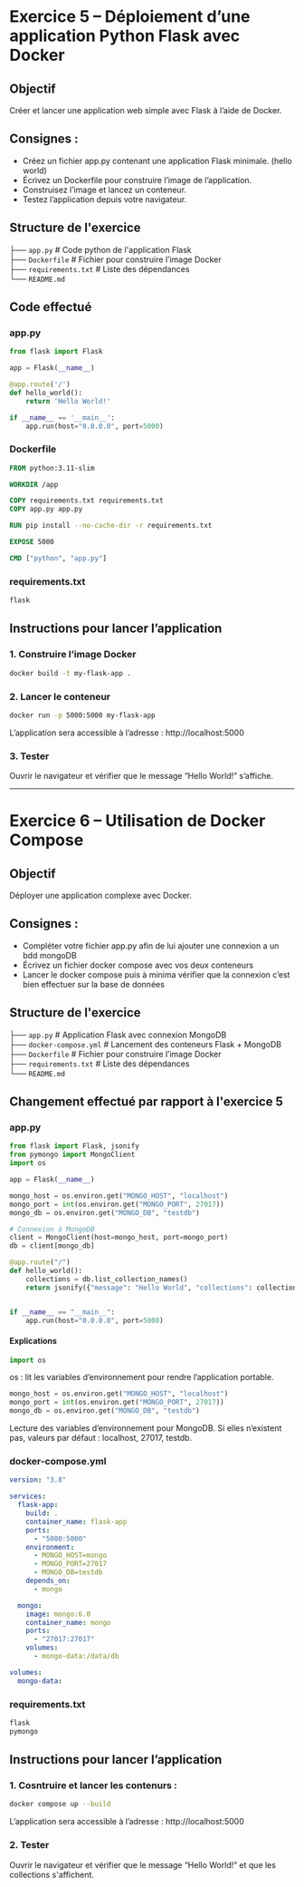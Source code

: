 ﻿# Exercice 5 – Déploiement d’une application Python Flask avec Docker

## Objectif
Créer et lancer une application web simple avec Flask à l’aide de Docker.  

## Consignes :
 - Créez un fichier app.py contenant une application Flask minimale. (hello world) 
 - Écrivez un Dockerfile pour construire l’image de l’application. 
 - Construisez l’image et lancez un conteneur. 
 - Testez l’application depuis votre navigateur. 

## Structure de l'exercice 
├── `app.py`            # Code python de l'application Flask<br> 
├── `Dockerfile`        # Fichier pour construire l’image Docker<br>
├── `requirements.txt`  # Liste des dépendances<br> 
└── `README.md`

## Code effectué

### app.py
```python
from flask import Flask

app = Flask(__name__)

@app.route('/')
def hello_world():
    return 'Hello World!'

if __name__ == '__main__':
    app.run(host="0.0.0.0", port=5000)
```

### Dockerfile 
```Dockerfile
FROM python:3.11-slim

WORKDIR /app

COPY requirements.txt requirements.txt
COPY app.py app.py

RUN pip install --no-cache-dir -r requirements.txt

EXPOSE 5000

CMD ["python", "app.py"]
```

### requirements.txt
```txt
flask
```

## Instructions pour lancer l’application

### 1. Construire l’image Docker
```bash
docker build -t my-flask-app .
```

### 2. Lancer le conteneur
```bash
docker run -p 5000:5000 my-flask-app
```

L’application sera accessible à l’adresse : http://localhost:5000

### 3. Tester
Ouvrir le navigateur et vérifier que le message “Hello World!” s’affiche.

---------------------------------------------------------------------------------------------

# Exercice 6 – Utilisation de Docker Compose

## Objectif
Déployer une application complexe avec Docker. 

## Consignes :
 - Compléter votre fichier app.py afin de lui ajouter une connexion a un bdd mongoDB 
 - Écrivez un fichier docker compose avec vos deux conteneurs 
 -  Lancer le docker compose puis à minima vérifier que la connexion c’est bien effectuer sur la base de données 

## Structure de l'exercice 
├── `app.py`                        # Application Flask avec connexion MongoDB<br>
├── `docker-compose.yml`            # Lancement des conteneurs Flask + MongoDB<br>
├── `Dockerfile`                    # Fichier pour construire l’image Docker<br>
├── `requirements.txt`              # Liste des dépendances<br> 
└── `README.md`

## Changement effectué par rapport à l'exercice 5

### app.py
```python
from flask import Flask, jsonify
from pymongo import MongoClient
import os

app = Flask(__name__)

mongo_host = os.environ.get("MONGO_HOST", "localhost")
mongo_port = int(os.environ.get("MONGO_PORT", 27017))
mongo_db = os.environ.get("MONGO_DB", "testdb")

# Connexion à MongoDB
client = MongoClient(host=mongo_host, port=mongo_port)
db = client[mongo_db]

@app.route("/")
def hello_world():
    collections = db.list_collection_names()
    return jsonify({"message": "Hello World", "collections": collections})


if __name__ == "__main__":
    app.run(host="0.0.0.0", port=5000)
```

#### Explications 
```python
import os
```
os : lit les variables d’environnement pour rendre l’application portable.

```python
mongo_host = os.environ.get("MONGO_HOST", "localhost")
mongo_port = int(os.environ.get("MONGO_PORT", 27017))
mongo_db = os.environ.get("MONGO_DB", "testdb")
```
Lecture des variables d’environnement pour MongoDB.
Si elles n’existent pas, valeurs par défaut : localhost, 27017, testdb.

### docker-compose.yml
```yaml
version: "3.8"

services:
  flask-app:
    build: .
    container_name: flask-app
    ports:
      - "5000:5000"
    environment:
      - MONGO_HOST=mongo
      - MONGO_PORT=27017
      - MONGO_DB=testdb
    depends_on:
      - mongo

  mongo:
    image: mongo:6.0
    container_name: mongo
    ports:
      - "27017:27017"
    volumes:
      - mongo-data:/data/db

volumes:
  mongo-data:
```

### requirements.txt
```txt
flask
pymongo
```
## Instructions pour lancer l’application

### 1. Cosntruire et lancer les contenurs :
```bash
docker compose up --build
```
L’application sera accessible à l’adresse : http://localhost:5000

### 2. Tester
Ouvrir le navigateur et vérifier que le message “Hello World!” et que les collections s'affichent.

